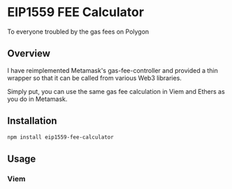 # EIP1559 FEE Calculator

To everyone troubled by the gas fees on Polygon

## Overview

I have reimplemented Metamask's gas-fee-controller and provided a thin wrapper so that it can be called from various Web3 libraries.

Simply put, you can use the same gas fee calculation in Viem and Ethers as you do in Metamask.

## Installation

```bash
npm install eip1559-fee-calculator
```

## Usage

### Viem

```ts


```